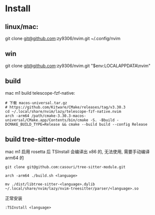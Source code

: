 # Install

## linux/mac:

git clone git@github.com:zy9306/nvim.git ~/.config/nvim

## win

git clone git@github.com:zy9306/nvim.git "$env:LOCALAPPDATA\nvim"

## build

mac m1 build telescope-fzf-native:
```
# 下载 macos-universal.tar.gz
# https://github.com/Kitware/CMake/releases/tag/v3.30.3
cd ~/.local/share/nvim/lazy/telescope-fzf-native.nvim
arch -arm64 /path/cmake-3.30.3-macos-universal/CMake.app/Contents/bin/cmake -S. -Bbuild -DCMAKE_BUILD_TYPE=Release && cmake --build build --config Release
```

## build tree-sitter-module

mac m1 启用 rosetta 后 TSInstall 会编译出 x86 的, 无法使用, 需要手动编译 arm64 的

```
git clone git@github.com:casouri/tree-sitter-module.git

arch -arm64 ./build.sh <language>

mv ./dist/libtree-sitter-<language>.dylib ~/.local/share/nvim/lazy/nvim-treesitter/parser/<language>.so
```

正常安装

`:TSInstall <language>`
